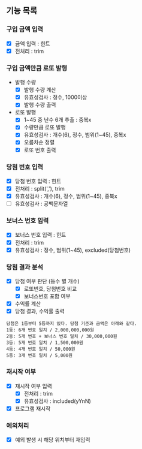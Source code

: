 ## 기능 목록

### 구입 금액 입력

- [x] 금액 입력 : 힌트
- [x] 전처리 : trim

### 구입 금액만큼 로또 발행

- 발행 수량
  - [x] 발행 수량 계산
  - [x] 유효성검사 : 정수, 1000이상
  - [x] 발행 수량 출력
- 로또 발행
  - [x] 1~45 중 난수 6개 추출 : 중복x
  - [x] 수량만큼 로또 발행
  - [x] 유효성검사 : 개수(6), 정수, 범위(1~45), 중복x
  - [x] 오름차순 정렬
  - [x] 로또 번호 출력

### 당첨 번호 입력

- [x] 당첨 번호 입력 : 힌트
- [x] 전처리 : split(','), trim
- [x] 유효성검사 : 개수(6), 정수, 범위(1~45), 중복x
- [ ] 유효성검사 : 공백문자열

### 보너스 번호 입력

- [x] 보너스 번호 입력 : 힌트
- [x] 전처리 : trim
- [x] 유효성검사 : 정수, 범위(1~45), excluded(당첨번호)

### 당첨 결과 분석

- [x] 당첨 여부 판단 (등수 별 개수)
  - [x] 로또번호, 당첨번호 비교
  - [x] 보너스번호 포함 여부
- [x] 수익률 계산
- [x] 당첨 결과, 수익률 출력

```
당첨은 1등부터 5등까지 있다. 당첨 기준과 금액은 아래와 같다.
1등: 6개 번호 일치 / 2,000,000,000원
2등: 5개 번호 + 보너스 번호 일치 / 30,000,000원
3등: 5개 번호 일치 / 1,500,000원
4등: 4개 번호 일치 / 50,000원
5등: 3개 번호 일치 / 5,000원
```

### 재시작 여부

- [x] 재시작 여부 입력
  - [x] 전처리 : trim
  - [x] 유효성검사 : included(yYnN)
- [x] 프로그램 재시작

### 예외처리

- [x] 예외 발생 시 해당 위치부터 재입력
